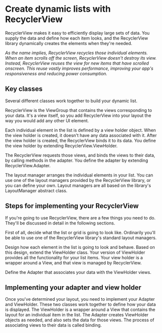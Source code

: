 # Create dynamic lists with RecyclerView   

RecyclerView makes it easy to efficiently display large sets of data. You supply the data and define how each item looks, and the RecyclerView library dynamically creates the elements when they're needed.

*As the name implies, RecyclerView recycles those individual elements. When an item scrolls off the screen, RecyclerView doesn't destroy its view. Instead, RecyclerView reuses the view for new items that have scrolled onscreen. This reuse vastly improves performance, improving your app's responsiveness and reducing power consumption.*

## Key classes
Several different classes work together to build your dynamic list.

RecyclerView is the ViewGroup that contains the views corresponding to your data. It's a view itself, so you add RecyclerView into your layout the way you would add any other UI element.

Each individual element in the list is defined by a view holder object. When the view holder is created, it doesn't have any data associated with it. After the view holder is created, the RecyclerView binds it to its data. You define the view holder by extending RecyclerView.ViewHolder.

The RecyclerView requests those views, and binds the views to their data, by calling methods in the adapter. You define the adapter by extending RecyclerView.Adapter.

The layout manager arranges the individual elements in your list. You can use one of the layout managers provided by the RecyclerView library, or you can define your own. Layout managers are all based on the library's LayoutManager abstract class.

## Steps for implementing your RecyclerView
If you're going to use RecyclerView, there are a few things you need to do. They'll be discussed in detail in the following sections.

First of all, decide what the list or grid is going to look like. Ordinarily you'll be able to use one of the RecyclerView library's standard layout managers.

Design how each element in the list is going to look and behave. Based on this design, extend the ViewHolder class. Your version of ViewHolder provides all the functionality for your list items. Your view holder is a wrapper around a View, and that view is managed by RecyclerView.

Define the Adapter that associates your data with the ViewHolder views.

## Implementing your adapter and view holder
Once you've determined your layout, you need to implement your Adapter and ViewHolder. These two classes work together to define how your data is displayed. The ViewHolder is a wrapper around a View that contains the layout for an individual item in the list. The Adapter creates ViewHolder objects as needed, and also sets the data for those views. The process of associating views to their data is called binding.